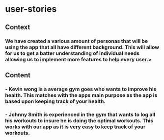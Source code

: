 # user-stories
## Context
### We have created a various amount of personas that will be using the app that all have different background. This will allow for us to get a batter understanding of individual needs allowing us to implement more features to help every user.>

## Content
### - Kevin wong is a average gym goes who wants to improve his health. This matches with the apps main purpose as the app is based upon keeping track of your health.
### - Johnny Smith is experienced in the gym that wants to log all his workouts to insure he is doing the optimal workouts. This works with our app as it is very easy to keep track of your workouts.